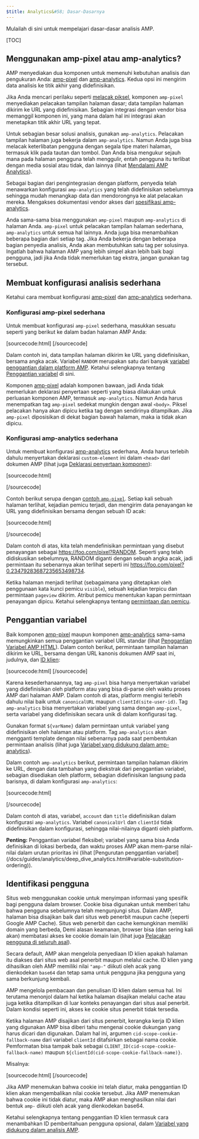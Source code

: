 ```yaml
---
$title: Analytics&#58; Dasar-Dasarnya
---
```


Mulailah di sini untuk mempelajari dasar-dasar analisis AMP.

[TOC]

## Menggunakan amp-pixel atau amp-analytics?

AMP menyediakan dua komponen untuk memenuhi kebutuhan analisis dan pengukuran Anda:
[amp-pixel](/docs/reference/amp-pixel.html) dan
[amp-analytics](/docs/reference/extended/amp-analytics.html).
Kedua opsi ini mengirim data analisis ke titik akhir yang didefinisikan.

Jika Anda mencari perilaku seperti
[melacak piksel](https://en.wikipedia.org/wiki/Web_beacon#Implementation),
komponen `amp-pixel` menyediakan pelacakan tampilan halaman dasar;
data tampilan halaman dikirim ke URL yang didefinisikan.
Sebagian integrasi dengan vendor bisa memanggil komponen ini,
yang mana dalam hal ini integrasi akan menetapkan titik akhir URL yang tepat. 

Untuk sebagian besar solusi analisis, gunakan `amp-analytics`.
Pelacakan tampilan halaman juga bekerja dalam `amp-analytics`.
Namun Anda juga bisa melacak keterlibatan pengguna dengan segala tipe materi halaman,
termasuk klik pada tautan dan tombol.
Dan Anda bisa mengukur sejauh mana pada halaman pengguna telah menggulir,
entah pengguna itu terlibat dengan media sosial atau tidak, dan lainnya
(lihat
[Mendalami AMP Analytics](/docs/guides/analytics/deep_dive_analytics.html)).

Sebagai bagian dari pengintegrasian dengan platform,
penyedia telah menawarkan konfigurasi `amp-analytics` yang telah didefinisikan sebelumnya
sehingga mudah menangkap data dan mendorongnya ke alat pelacakan mereka.
Mengakses dokumentasi vendor akses dari 
[spesifikasi amp-analytics](/docs/reference/extended/amp-analytics.html).

Anda sama-sama bisa menggunakan `amp-pixel` maupun `amp-analytics` di halaman Anda.
`amp-pixel` untuk pelacakan tampilan halaman sederhana,
`amp-analytics` untuk semua hal lainnya.
Anda juga bisa menambahkan beberapa bagian dari setiap tag.
Jika Anda bekerja dengan beberapa bagian penyedia analisis,
Anda akan membutuhkan satu tag per solusinya.
Ingatlah bahwa halaman AMP yang lebih simpel akan lebih baik bagi pengguna,
jadi jika Anda tidak memerlukan tag ekstra, jangan gunakan tag tersebut.

## Membuat konfigurasi analisis sederhana

Ketahui cara membuat konfigurasi
[amp-pixel](/docs/reference/amp-pixel.html) dan
[amp-analytics](/docs/reference/extended/amp-analytics.html) sederhana.

### Konfigurasi amp-pixel sederhana

Untuk membuat konfigurasi `amp-pixel` sederhana,
masukkan sesuatu seperti yang berikut ke dalam badan halaman AMP Anda:

[sourcecode:html]
<amp-pixel src="https://foo.com/pixel?RANDOM"></amp-pixel>
[/sourcecode]

Dalam contoh ini,
data tampilan halaman dikirim ke URL yang didefinisikan, bersama angka acak.
Variabel `RANDOM` merupakan satu dari banyak
[variabel penggantian dalam platform AMP](https://github.com/ampproject/amphtml/blob/master/spec/amp-var-substitutions.md).
Ketahui selengkapnya tentang
[Penggantian variabel](/docs/guides/analytics/analytics_basics.html#variable-substitution) di sini.

Komponen [amp-pixel](/docs/reference/amp-pixel.html)
 adalah komponen bawaan,
jadi Anda tidak memerlukan deklarasi penyertaan seperti yang biasa dilakukan 
untuk perluasan komponen AMP, termasuk `amp-analytics`.
Namun Anda harus menempatkan tag `amp-pixel` sedekat mungkin
dengan awal `<body>`.
Piksel pelacakan hanya akan dipicu ketika tag dengan sendirinya ditampilkan.
Jika `amp-pixel` diposisikan di dekat bagian bawah halaman,
maka ia tidak akan dipicu.

### Konfigurasi amp-analytics sederhana

Untuk membuat konfigurasi
[amp-analytics](/docs/reference/extended/amp-analytics.html) sederhana,
Anda harus terlebih dahulu menyertakan deklarasi `custom-element` ini
dalam `<head>` dari dokumen AMP (lihat juga
[Deklarasi penyertaan komponen](/docs/reference/extended.html#component-inclusion-declaration)):

[sourcecode:html]
<script async custom-element="amp-analytics" src="https://cdn.ampproject.org/v0/amp-analytics-0.1.js"></script>
[/sourcecode]

Contoh berikut serupa dengan [contoh `amp-pixel`](/docs/guides/analytics/analytics_basics.html#simple-amp-pixel-configuration).
Setiap kali sebuah halaman terlihat,
kejadian pemicu terjadi, dan
mengirim data penayangan ke URL yang didefinisikan bersama dengan sebuah ID acak: 

[sourcecode:html]
<amp-analytics>
<script type="application/json">
{
  "requests": {
    "pageview": "https://foo.com/pixel?RANDOM",
  },
  "triggers": {
    "trackPageview": {
      "on": "visible",
      "request": "pageview"
    }
  }
}
</script>
</amp-analytics>
[/sourcecode]

Dalam contoh di atas, kita telah mendefinisikan permintaan yang disebut penayangan sebagai https://foo.com/pixel?RANDOM. Seperti yang telah didiskusikan sebelumnya, RANDOM diganti dengan sebuah angka acak, jadi permintaan itu sebenarnya akan terlihat seperti ini https://foo.com/pixel?0.23479283687235653498734.

Ketika halaman menjadi terlihat
(sebagaimana yang ditetapkan oleh penggunaan kata kunci pemicu `visible`),
sebuah kejadian terpicu dan permintaan `pageview` dikirim.
Atribut pemicu menentukan kapan permintaan penayangan dipicu.
Ketahui selengkapnya tentang [permintaan dan pemicu](/docs/guides/analytics/deep_dive_analytics.html#requests-triggers--transports).

## Penggantian variabel

Baik komponen [amp-pixel](/docs/reference/amp-pixel.html) maupun
komponen [amp-analytics](/docs/reference/extended/amp-analytics.html) sama-sama
memungkinkan semua penggantian variabel URL standar (lihat
[Penggantian Variabel AMP HTML](https://github.com/ampproject/amphtml/blob/master/spec/amp-var-substitutions.md)).
Dalam contoh berikut,
permintaan tampilan halaman dikirim ke URL,
bersama dengan URL kanonis dokumen AMP saat ini, judulnya, dan
[ID klien](/docs/guides/analytics/analytics_basics.html#user-identification):

[sourcecode:html]
<amp-pixel src="https://example.com/analytics?url=${canonicalUrl}&title=${title}&clientId=${clientId(site-user-id)}"></amp-pixel>
[/sourcecode]

Karena kesederhanaannya,
tag `amp-pixel` bisa hanya menyertakan variabel yang didefinisikan oleh platform
atau yang bisa di-parse oleh waktu proses AMP dari halaman AMP.
Dalam contoh di atas,
platform mengisi terlebih dahulu nilai baik untuk
`canonicalURL` maupun `clientId(site-user-id)`.
Tag `amp-analytics` bisa menyertakan variabel yang sama dengan `amp-pixel`,
serta variabel yang didefinisikan secara unik di dalam konfigurasi tag.

Gunakan format `${varName}` dalam </string> permintaan untuk variabel yang didefinisikan oleh halaman
atau platform.
Tag `amp-analytics` akan mengganti template dengan nilai sebenarnya
pada saat pembentukan permintaan analisis (lihat juga
[Variabel yang didukung dalam amp-analytics](https://github.com/ampproject/amphtml/blob/master/extensions/amp-analytics/analytics-vars.md)).

Dalam contoh `amp-analytics` berikut,
permintaan tampilan halaman dikirim ke URL,
dengan data tambahan yang diekstrak dari penggantian variabel,
sebagian disediakan oleh platform,
sebagian didefinisikan langsung pada barisnya,
di dalam konfigurasi `amp-analytics`:

[sourcecode:html]
<amp-analytics>
<script type="application/json">
{
  "requests": {
    "pageview":"https://example.com/analytics?url=${canonicalUrl}&title=${title}&acct=${account}&clientId=${clientId(site-user-id)}",
  },
  "vars": {
    "account": "ABC123",
  },
  "triggers": {
    "someEvent": {
      "on": "visible",
      "request": "pageview",
      "vars": {
        "title": "My homepage",
      }
    }
  }  
}
</script>
</amp-analytics>
[/sourcecode]

Dalam contoh di atas,
variabel, `account` dan `title` didefinisikan
dalam konfigurasi `amp-analytics`.
Variabel `canonicalUrl` dan `clientId` tidak didefinisikan dalam konfigurasi,
sehingga nilai-nilainya diganti oleh platform.

**Penting:** Penggantian variabel fleksibel;
variabel yang sama bisa Anda definisikan di lokasi berbeda,
 dan waktu proses AMP akan mem-parse nilai-nilai dalam urutan prioritas ini
 (lihat [Pengurutan penggantian variabel] (/docs/guides/analytics/deep_dive_analytics.html#variable-substitution-ordering)).

## Identifikasi pengguna

Situs web menggunakan cookie untuk menyimpan informasi yang spesifik bagi pengguna dalam browser.
Cookie bisa digunakan untuk memberi tahu bahwa pengguna sebelumnya telah mengunjungi situs.
Dalam AMP,
halaman bisa disajikan baik dari situs web penerbit maupun cache
(seperti Google AMP Cache).
Situs web penerbit dan cache kemungkinan memiliki domain yang berbeda,
Demi alasan keamanan,
browser bisa (dan sering kali akan) membatasi akses ke cookie domain lain
(lihat juga
[Pelacakan pengguna di seluruh asal](https://github.com/ampproject/amphtml/blob/master/extensions/amp-analytics/cross-origin-tracking.md)).

Secara default,
AMP akan mengelola penyediaan ID klien apakah halaman itu diakses dari situs web asal penerbit maupun melalui cache.
ID klien yang dihasilkan oleh AMP memiliki nilai `"amp-"`
diikuti oleh </string> acak yang dienkodekan `base64` dan tetap sama
untuk pengguna jika pengguna yang sama berkunjung kembali.

AMP mengelola pembacaan dan penulisan ID klien dalam semua hal.
Ini terutama menonjol dalam hal ketika halaman disajikan
melalui cache atau juga ketika ditampilkan di luar konteks penayangan
dari situs asal penerbit.
Dalam kondisi seperti ini, akses ke cookie situs penerbit tidak tersedia.

Ketika halaman AMP disajikan dari situs penerbit,
kerangka kerja ID klien yang digunakan AMP bisa diberi tahu mengenai cookie dukungan
yang harus dicari dan digunakan.
Dalam hal ini,
argumen `cid-scope-cookie-fallback-name` dari variabel `clientId`
ditafsirkan sebagai nama cookie.
Pemformatan bisa tampak baik sebagai 
`CLIENT_ID(cid-scope-cookie-fallback-name)` maupun
`${clientId(cid-scope-cookie-fallback-name)}`.

Misalnya:

[sourcecode:html]
<amp-pixel src="https://foo.com/pixel?cid=CLIENT_ID(site-user-id-cookie-fallback-name)"></amp-pixel>
[/sourcecode]

Jika AMP menemukan bahwa cookie ini telah diatur,
maka penggantian ID klien akan mengembalikan nilai cookie tersebut.
Jika AMP menemukan bahwa cookie ini tidak diatur,
maka AMP akan menghasilkan nilai dari bentuk `amp-` diikuti
oleh </string> acak yang dienkodekan base64.

Ketahui selengkapnya tentang penggantian ID klien
termasuk cara menambahkan ID pemberitahuan pengguna opsional, dalam
[Variabel yang didukung dalam analisis AMP](https://github.com/ampproject/amphtml/blob/master/extensions/amp-analytics/analytics-vars.md).
